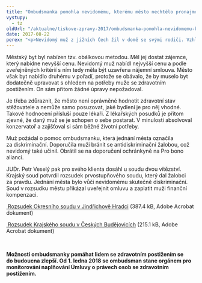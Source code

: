 ```yaml
---
title: "Ombudsmanka pomohla nevidomému, kterému město nechtělo pronajmout byt"
vystupy:
  - tz
oldUrl: "/aktualne/tiskove-zpravy-2017/ombudsmanka-pomohla-nevidomemu-kteremu-mesto-nechtelo-pronajmout-byt"
date: 2017-08-22
perex: "<p>Nevidomý muž z jižních Čech žil v domě se svými rodiči. Vzhledem k vrozené poruše imunity trpěl v domě častými infekcemi dýchacích cest z důvodu zvýšené vlhkosti domu. Rozhodl se proto svůj problém řešit a požádal o pronájem městského bytu. Město mu však byt odmítlo pronajmout a to právě kvůli jeho zdravotnímu postižení. Takové jednání je však nepřípustné. </p>"
---
```


<!-- imported from the old website -->

<p>Městský byt byl nabízen tzv. obálkovou metodou. Měl jej dostat zájemce, který nabídne nevyšší cenu. Nevidomý muž nabídl nejvyšší cenu a podle zveřejněných kritérií s ním tedy měla být uzavřena nájemní smlouva. Město však byt nabídlo druhému v pořadí, protože se obávalo, že by muselo byt dodatečně upravovat s ohledem na potřeby muže se zdravotním postižením. On sám přitom žádné úpravy nepožadoval. </p> <p>Je třeba zdůraznit, že město není oprávněné hodnotit zdravotní stav stěžovatele a nemůže samo posuzovat, jaké bydlení je pro něj vhodné. Takové hodnocení přísluší pouze lékaři. Z lékařských posudků je přitom zjevné, že daný muž se je schopen o sebe postarat. V minulosti absolvoval konzervatoř a zajišťoval si sám běžné životní potřeby. </p> <p>Muž požádal o pomoc ombudsmanku, která jednání města označila za diskriminační. Doporučila muži bránit se antidiskriminační žalobou, což nevidomý také učinil. Obrátil se na doporučení ochránkyně na Pro bono alianci. </p> <p>JUDr. Petr Veselý pak pro svého klienta dosáhl u soudu dvou vítězství. Krajský soud potvrdil rozsudek prvostupňového soudu, který dal žalobci za pravdu. Jednání města bylo vůči nevidomému skutečně diskriminační. Soud v rozsudku městu přikázal uveřejnit omluvu a zaplatit muži finanční kompenzaci.</p><p><a title="Otevření do nového okna" href="/uploads-import/DISKRIMINACE/aktuality/Rozsudek-OS-Jindr-Hradec.pdf" target="_blank"> Rozsudek Okresního soudu v Jindřichově Hradci</a> (387.4 kB, Adobe Acrobat dokument)</p><p><a title="Otevření do nového okna" href="/uploads-import/VOP/Tiskove_zpravy_prilohy/8Co_960_2017.pdf" target="_blank"> Rozsudek Krajského soudu v Českých Budějovicích</a> (215.1 kB, Adobe Acrobat dokument)</p> <p> </p> <p><b>Možnosti ombudsmanky pomáhat lidem se zdravotním postižením se do budoucna zlepší. Od 1. ledna 2018 se ombudsman stane orgánem pro monitorování naplňování Úmluvy o právech osob se zdravotním postižením. </b></p>
